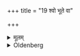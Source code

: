 +++
title = "19 श्वो भूते वा"

+++

<details><summary>मूलम्</summary>

श्वो भूते वा समशनीयं स्थालीपाकं कुर्वीत १९
</details>

<details><summary>Oldenberg</summary>

19. Or he should prepare on the following day a mess of cooked food, of which they eat together.
</details>
